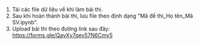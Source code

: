 1) Tải các file dữ liệu về khi làm bài thi.
2) Sau khi hoàn thành bài thi, lưu file theo định dạng "Mã đề thi_Họ tên_Mã SV.ipynb".
3) Upload bài thi theo đường link sau đây:
   https://forms.gle/QayXy7qey57N6Cmy5
